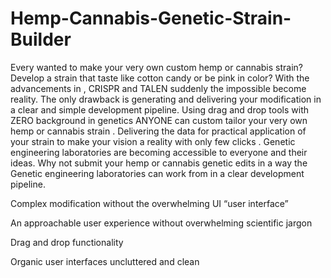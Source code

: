 # Hemp-Cannabis-Genetic-Strain-Builder
Every wanted to  make your very own custom hemp or cannabis strain? 
Develop a strain that taste like cotton candy or be pink in color? With the advancements in , CRISPR and TALEN 
suddenly the impossible become reality. The only drawback is generating and delivering your modification in a clear 
and simple development pipeline.  Using drag and drop tools with ZERO background in genetics ANYONE can custom tailor 
your very own hemp or cannabis strain .  Delivering the data for practical application of your strain to make your vision 
a reality with only few clicks . Genetic engineering laboratories are becoming accessible to everyone and their ideas. 
Why not submit your hemp or cannabis genetic edits in a way the Genetic engineering laboratories can work from in a 
clear development pipeline.   

Complex modification without the overwhelming UI “user interface”  

An approachable user experience without overwhelming  scientific jargon  

Drag and drop functionality 

Organic user interfaces uncluttered and clean
